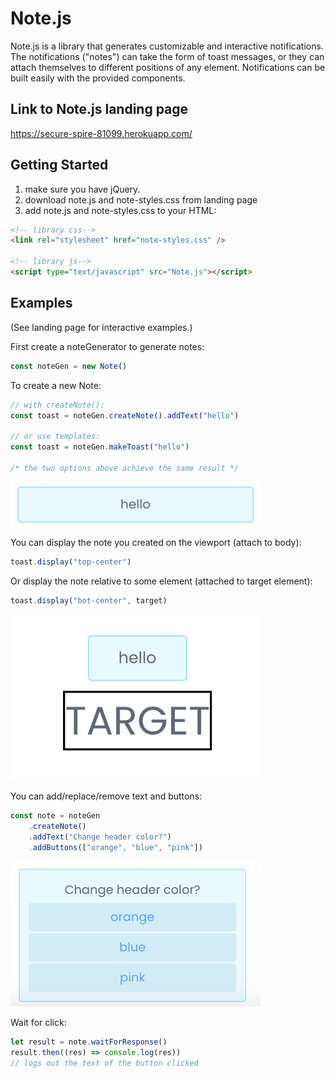 # Note.js

Note.js is a library that generates customizable and interactive notifications. The notifications ("notes") can take the form of toast messages, or they can attach themselves to different positions of any element. Notifications can be built easily with the provided components.

## Link to Note.js landing page
https://secure-spire-81099.herokuapp.com/

## Getting Started
1. make sure you have jQuery.
2. download note.js and note-styles.css from landing page
3. add note.js and note-styles.css to your HTML:

```HTML
<!-- library css-->
<link rel="stylesheet" href="note-styles.css" />

<!-- library js-->
<script type="text/javascript" src="Note.js"></script>
```

## Examples
(See landing page for interactive examples.)

First create a noteGenerator to generate notes:
```Javascript
const noteGen = new Note()
```
To create a new Note:
```Javascript
// with createNote():
const toast = noteGen.createNote().addText("hello")

// or use templates:
const toast = noteGen.makeToast("hello")

/* the two options above achieve the same result */
```

<img src="assets/images/hello.png" alt="drawing" width="400"/>

You can display the note you created on the viewport (attach to body):
```Javascript
toast.display("top-center")
```
Or display the note relative to some element (attached to target element):
```Javascript
toast.display("bot-center", target)
```
<img src="assets/images/hello_attached.png" alt="drawing" width="400"/>

You can add/replace/remove text and buttons:
```Javascript
const note = noteGen
	.createNote()
	.addText("Change header color?")
	.addButtons(["orange", "blue", "pink"])
```
<img src="assets/images/poll.png" alt="drawing" width="400"/>

Wait for click:
```Javascript
let result = note.waitForResponse()
result.then((res) => console.log(res))
// logs out the text of the button clicked
```


